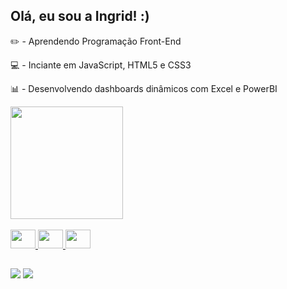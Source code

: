 ## Olá, eu sou a Ingrid!  :)

✏️ - Aprendendo Programação Front-End

💻 - Inciante em JavaScript, HTML5 e CSS3

📊 - Desenvolvendo dashboards dinâmicos com Excel e PowerBI

<div align="left">
  <a href="https://github.com/ingridrosag">
  <img height="180em" src="https://github-readme-stats.vercel.app/api?username=ingridrosag&show_icons=true&theme=merko&include_all_commits=true&count_private=true"/>

<div style="display: inline_block"><br>
  <img align="left' alt="HTML" height="30" width="40"
src="https://cdn.jsdelivr.net/gh/devicons/devicon/icons/html5/html5-original.svg" />
  <img align="left' alt="CSS" height="30" width="40"
src="https://cdn.jsdelivr.net/gh/devicons/devicon/icons/css3/css3-original.svg" />
  <img align="left' alt="JS" height="30" width="40"
src="https://cdn.jsdelivr.net/gh/devicons/devicon/icons/javascript/javascript-original.svg" />
</div>
  
  ##
 
<div>
  <a href = "mailto:ingridgomesrosa@gmail.com"><img src="https://img.shields.io/badge/Gmail-D14836?style=for-the-badge&logo=gmail&logoColor=white"></a>
  <a href="https://www.linkedin.com/in/ingrid-g-rosa/" target="_blank"><img src="https://img.shields.io/badge/LinkedIn-0077B5?style=for-the-badge&logo=linkedin&logoColor=white"></a>
 
</div>
